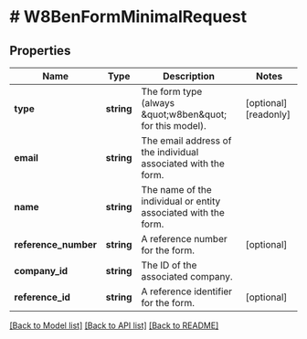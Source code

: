 # # W8BenFormMinimalRequest

## Properties

Name | Type | Description | Notes
------------ | ------------- | ------------- | -------------
**type** | **string** | The form type (always \&quot;w8ben\&quot; for this model). | [optional] [readonly]
**email** | **string** | The email address of the individual associated with the form. |
**name** | **string** | The name of the individual or entity associated with the form. |
**reference_number** | **string** | A reference number for the form. | [optional]
**company_id** | **string** | The ID of the associated company. |
**reference_id** | **string** | A reference identifier for the form. | [optional]

[[Back to Model list]](../../../README.md#models) [[Back to API list]](../../../README.md#endpoints) [[Back to README]](../../../README.md)
